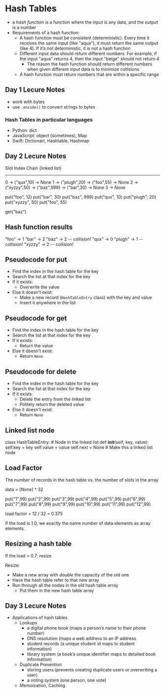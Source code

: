 # Hash Tables

 - a *hash function*  is a function where the input is any data, and the output is a number
 - Requirements of a hash function:
     - A hash function must be consistent (deterministic). Every time it receives the same input (like "aqua"), it must return the same output (like 4). If it’s not deterministic, it is not a hash function
     - Different input data should return different numbers. For example, if the input "aqua" returns 4, then the input "beige" should not return 4
         - The reason the hash function should return different numbers when given different input data is to minimize collisions
     - A hash function must return numbers that are within a specific range

## Day 1 Lecure Notes
 - work with bytes
 - use `.encode()` to convert strings to bytes

 ### Hash Tables in particular languages
 - Python: dict
 - JavaScript: object (sometimes), Map
 - Swift:  Dictionart, Hashtable, Hashmap

## Day 2 Lecure Notes
Slot
Index Chain (linked list)
----- -------------------------------
 0    -> ("qux",10) -> None
 1    -> ("plugh",20) -> ("foo",55) -> None
 2    -> ("xyzzy",50) -> ("baz",999) -> ("bar",30) -> None
 3    -> None

put("foo", 12)
put("bar", 30)
put("baz", 999)
put("qux", 10)
put("plugh", 20)
put("xyzzy", 50)
put("foo", 55)

get("baz")


Hash function results
---------------------
"foo" -> 1
"bar" -> 2
"baz" -> 2 -- collision!
"qux" -> 0
"plugh" -> 1 -- collision!
"xyzzy" -> 2 -- collision!


Pseudocode for put
------------------
* Find the index in the hash table for the key
* Search the list at that index for the key
* If it exists:
  * Overwrite the value
* Else it doesn't exist:
  * Make a new record (`HashTableEntry` class) with the key and value
  * Insert it anywhere in the list

Pseudocode for get
------------------
* Find the index in the hash table for the key
* Search the list at that index for the key
* If it exists:
  * Return the value
* Else it doesn't exist:
  * Return `None`

Pseudocode for delete
---------------------
* Find the index in the hash table for the key
* Search the list at that index for the key
* If it exists:
  * Delete the entry from the linked list
  * Politely return the deleted value
* Else it doesn't exist:
  * Return `None`

Linked list node
----------------

class HashTableEntry:   # Node in the linked list
    def __init__(self, key, value):
	    self.key = key
        self.value = value
        self.next = None   # Make this a linked list node

Load Factor
-----------

The number of records in the hash table vs. the number of slots in the array


data = [None] * 32

put("1",99)
put("2",99)
put("3",99)
put("4",99)
put("5",99)
put("6",99)
put("7",99)
put("8",99)
put("9",99)
put("10",99)
put("11",99)
put("12",99)

load factor = 12 / 32 = 0.375

If the load is 1.0, we exactly the name number of data elements as array elements.

Resizing a hash table
---------------------

If the load > 0.7: resize

Resize:

* Make a new array with _double_ the capacity of the old one
* Have the hash table refer to that new array
* Run through all the nodes in the old hash table array
  * Put them in the new hash table array

## Day 3 Lecure Notes

 - Applications of hash tables
     - Lookups
         - a digital phone book (maps a person’s name to their phone number)
         - DNS resolution (maps a web address to an IP address
         - student records (a unique student id maps to student information)
         - library system (a book’s unique identifier maps to detailed book information)
     - Duplicate Prevention
         - storing users (prevents creating duplicate users or overwriting a user)
         - a voting system (one person, one vote)
     - Memoization, Caching



